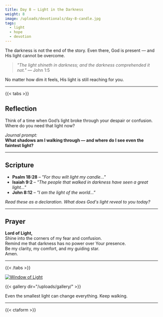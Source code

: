 ```yaml
---
title: Day 8 – Light in the Darkness
weight: 8
image: /uploads/devotionals/day-8-candle.jpg
tags:
  - light
  - hope
  - devotion
---
```


The darkness is not the end of the story. Even there, God is present — and His light cannot be overcome.

> _"The light shineth in darkness; and the darkness comprehended it not."_ — John 1:5

No matter how dim it feels, His light is still reaching for you.

---

{{< tabs >}}

## Reflection

Think of a time when God’s light broke through your despair or confusion. Where do you need that light now?

_Journal prompt:_  
**What shadows am I walking through — and where do I see even the faintest light?**

---

## Scripture

- **Psalm 18:28** – _"For thou wilt light my candle..."_
- **Isaiah 9:2** – _"The people that walked in darkness have seen a great light..."_
- **John 8:12** – _"I am the light of the world..."_

_Read these as a declaration. What does God's light reveal to you today?_

---

## Prayer

**Lord of Light,**  
Shine into the corners of my fear and confusion.  
Remind me that darkness has no power over Your presence.  
Be my clarity, my comfort, and my guiding star.  
Amen.

---

{{< /tabs >}}

[![Window of Light](/uploads/devotionals/day-8-candle.jpg)](/uploads/devotionals/day-8-candle.jpg)

{{< gallery dir="/uploads/gallery/" >}}

Even the smallest light can change everything. Keep walking.

---

{{< ctaform >}}
